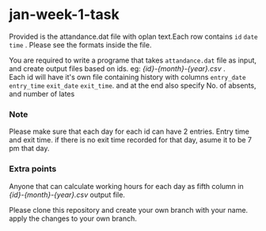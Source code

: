 # jan-week-1-task

Provided is the attandance.dat file with oplan text.Each row contains `id` `date` `time` .
Please see the formats inside the file. 
<br>

You are required to write a programe that takes `attandance.dat` file as input, and create output files based on ids. eg: _{id}-{month}-{year}.csv_ .
<br> Each id will have it's own file containing history with columns  `entry_date` `entry_time` `exit_date` `exit_time`. and at the end also specify No. of absents, and number of lates

### Note
Please make sure that each day for each id can have 2 entries. Entry time and exit time. if there is no exit time recorded for that day, asume it to be 7 pm that day. 

### Extra points
Anyone that can calculate working hours for each day as fifth column in _{id}-{month}-{year}.csv_ output file. 



Please clone this repository and create your own branch with your name. 
apply the changes to your own branch.
